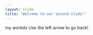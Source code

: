 ```yaml
---
layout: slide
title: "Welcome to our second slide!"
---
```

my workds
Use the left arrow to go back!

